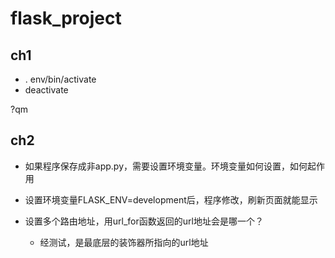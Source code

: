 # flask_project

## ch1
- . env/bin/activate
- deactivate

?qm

## ch2 
- 如果程序保存成非app.py，需要设置环境变量。环境变量如何设置，如何起作用
- 设置环境变量FLASK_ENV=development后，程序修改，刷新页面就能显示

- 设置多个路由地址，用url_for函数返回的url地址会是哪一个？ 
    - 经测试，是最底层的装饰器所指向的url地址